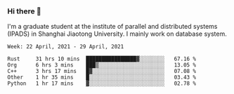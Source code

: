 ### Hi there 👋

I'm a graduate student at the institute of parallel and distributed systems (IPADS) in Shanghai Jiaotong University. I mainly work on database system.

<!--START_SECTION:waka-->
```text
Week: 22 April, 2021 - 29 April, 2021

Rust     31 hrs 10 mins  ████████████████▓░░░░░░░░   67.16 % 
Org      6 hrs 3 mins    ███▒░░░░░░░░░░░░░░░░░░░░░   13.05 % 
C++      3 hrs 17 mins   █▓░░░░░░░░░░░░░░░░░░░░░░░   07.08 % 
Other    1 hr 35 mins    █░░░░░░░░░░░░░░░░░░░░░░░░   03.43 % 
Python   1 hr 17 mins    ▓░░░░░░░░░░░░░░░░░░░░░░░░   02.78 % 
```
<!--END_SECTION:waka-->

<!--
**yqmmm/yqmmm** is a ✨ _special_ ✨ repository because its `README.md` (this file) appears on your GitHub profile.

Here are some ideas to get you started:

- 🔭 I’m currently working on ...
- 🌱 I’m currently learning ...
- 👯 I’m looking to collaborate on ...
- 🤔 I’m looking for help with ...
- 💬 Ask me about ...
- 📫 How to reach me: ...
- 😄 Pronouns: ...
- ⚡ Fun fact: ...
-->

